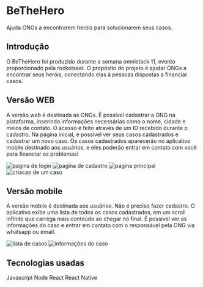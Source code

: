 # BeTheHero
Ajuda ONGs a encontrarem heróis para solucionarem seus casos. 

## Introdução

O BeTheHero foi produzido durante a semana omnistack 11, evento proporcionado pela rocketseat.
O propósito do projeto é ajudar ONGs a encontrar seus heróis, conectando elas à pessoas dispostas a financiar casos. 

## Versão WEB 

A versão web é destinada as ONGs.
É possível cadastrar a ONG na plataforma, inserindo informações necessárias como o nome, cidade e meios de contato. 
O acesso é feito através de um ID recebido durante o cadastro.
Na página inicial, é possível ver seus casos cadastrados e cadastrar um novo caso. 
Os casos cadastrados aparecerâo no aplicativo mobile destinado aos usuários, e eles poderão entrar em contato com você para financiar os problemas!

![pagina de login](https://media-exp1.licdn.com/dms/image/C4D12AQFTHGbf0uRYvQ/article-inline_image-shrink_1000_1488/0?e=1599696000&v=beta&t=9SUz1op_VFdcwsDYq2DHYOUtMpDVPvWQTYF0yMTl9KA)
![pagina de cadastro](https://media-exp1.licdn.com/dms/image/C4D12AQF-7JqEa_wWvg/article-inline_image-shrink_1000_1488/0?e=1599696000&v=beta&t=FJIUJnjtSJDJErxWkFImRt4ytJGz_jeAns0XWVN8QS0)
![pagina principal](https://media-exp1.licdn.com/dms/image/C4D12AQF8v6kix6wgUQ/article-inline_image-shrink_1000_1488/0?e=1599696000&v=beta&t=sdysDosTsH4QbvPjxdZaZ4hAiu98IphtUXt-OzJhv_4)
![criacao de um caso](https://media-exp1.licdn.com/dms/image/C4D12AQFrvzsOqQCHwQ/article-inline_image-shrink_1000_1488/0?e=1599696000&v=beta&t=RC1FxqxBa0TUW4QQe5qOHE8Fbon5soOsq8Wqz9AuUq8)

## Versão mobile

A versão mobile é destinada aos usuários.
Não é preciso fazer cadastro. 
O aplicativo exibe uma lista de todos os casos cadastrados, em um scroll infinito que carrega mais conteúdo ao chegar no final. 
É possível ver as informações do caso e entrar em contato com o responsável pela ONG via whatsapp ou email. 

![lista de casos](https://media-exp1.licdn.com/dms/image/C4D12AQE3FcoqOpcWXQ/article-inline_image-shrink_1500_2232/0?e=1599696000&v=beta&t=HrxRJv__TEYH6Vg597uvtGNNCXx0nDfXf0nB8lhO9AA)
![informações do caso](https://media-exp1.licdn.com/dms/image/C4D12AQE3FcoqOpcWXQ/article-inline_image-shrink_1500_2232/0?e=1599696000&v=beta&t=HrxRJv__TEYH6Vg597uvtGNNCXx0nDfXf0nB8lhO9AA)

## Tecnologias usadas 

Javascript
Node
React
React Native 
